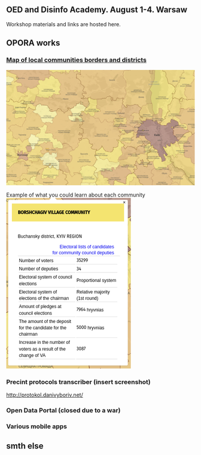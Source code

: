 ## OED and Disinfo Academy. August 1-4. Warsaw

Workshop materials and links are hosted here.

## OPORA works

### [Map of local communities borders and districts](https://www.oporaua.org/longrid/map_2020.html)

![](/img/map2020.png)

Example of what you could learn about each community
![](/img/borshch.png)

### Precint protocols transcriber (insert screenshot)
http://protokol.danivyboriv.net/

### Open Data Portal (closed due to a war)

### Various mobile apps

## smth else